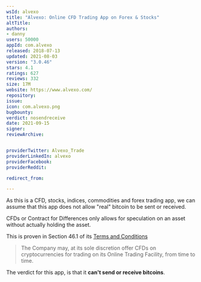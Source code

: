 ```yaml
---
wsId: alvexo
title: "Alvexo: Online CFD Trading App on Forex & Stocks"
altTitle: 
authors:
- danny
users: 50000
appId: com.alvexo
released: 2018-07-13
updated: 2021-08-03
version: "3.0.46"
stars: 4.1
ratings: 627
reviews: 332
size: 17M
website: https://www.alvexo.com/
repository: 
issue: 
icon: com.alvexo.png
bugbounty: 
verdict: nosendreceive
date: 2021-09-15
signer: 
reviewArchive:


providerTwitter: Alvexo_Trade
providerLinkedIn: alvexo
providerFacebook: 
providerReddit: 

redirect_from:

---
```



As this is a CFD, stocks, indices, commodities and forex trading app, we can assume that this app does not allow "real" bitcoin to be sent or received. 

CFDs or Contract for Differences only allows for speculation on an asset without actually holding the asset. 

This is proven in Section 46.1 of its [Terms and Conditions](https://www.alvexo.com/documents/hsn/footer/hsn_capital_group_terms_and_conditions_31.03.2020.docx.pdf?ver=0.1631263857)

> The  Company  may,  at  its  sole  discretion  offer  CFDs  on  cryptocurrencies for  trading  on  its  Online Trading  Facility,  from  time  to  time.  

The verdict for this app, is that it **can't send or receive bitcoins**.


